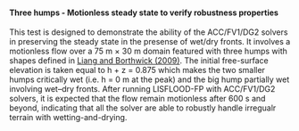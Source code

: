 #### Three humps - Motionless steady state to verify robustness properties

This test is designed to demonstrate the ability of the ACC/FV1/DG2 solvers in preserving the steady state in the presense of wet/dry fronts. It involves a motionless flow over a 75 m × 30 m domain featured with three humps with shapes defined in [Liang and Borthwick (2009)](https://www.sciencedirect.com/science/article/abs/pii/S0045793008000479). The initial free-surface elevation is taken equal to h + z = 0.875 which makes the two smaller humps critically wet (i.e. h = 0 m at the peak) and the big hump partially wet involving wet–dry fronts. After running LISFLOOD-FP with ACC/FV1/DG2 solvers, it is expected that the flow remain motionless after 600 s and beyond, indicating that all the solver are able to robustly handle irregualr terrain with wetting-and-drying. 
